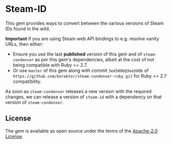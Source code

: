 # Steam-ID

This gem provides ways to convert between the various versions of Steam IDs
found in the wild.

**Important** if you are using Steam web API bindings to e.g. resolve vanity
URLs, then either:
- Ensure you use the last **published** version of this gem and of
  `steam-condenser` as per this gem's dependencies, albeit at the cost of not
  being compatible with Ruby >= 2.7.
- Or use `master` of this gem along with commit `3ee580b@3ee580b` of
  `https://github.com/koraktor/steam-condenser-ruby.git` for Ruby >= 2.7
  compatibility.

As soon as `steam-condenser` releases a new version with the required changes,
we can release a version of `steam-id` with a dependency on that version of
`steam-condenser`.

## License

The gem is available as open source under the terms of the [Apache-2.0 License](http://opensource.org/licenses/Apache-2.0).


